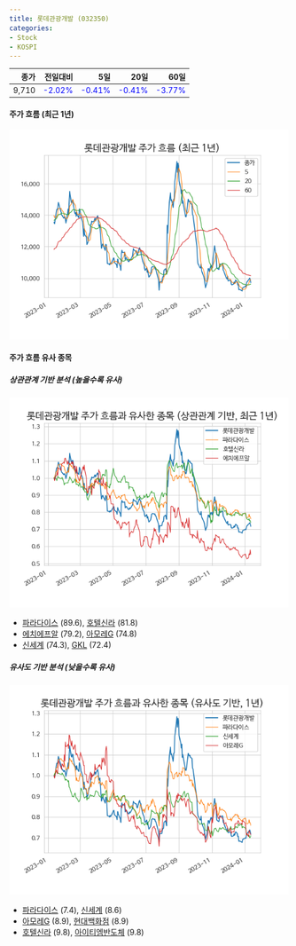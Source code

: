 ```yaml
---
title: 롯데관광개발 (032350)
categories:
- Stock
- KOSPI
---
```


|종가|전일대비|5일|20일|60일|
|---:|-------:|--:|---:|---:|
|9,710|<span style="color: blue">-2.02%</span>|<span style="color: blue">-0.41%</span>|<span style="color: blue">-0.41%</span>|<span style="color: blue">-3.77%</span>|

<!-- more -->


#### 주가 흐름 (최근 1년)
![032350](/assets/images/stock/032350.png)


#### 주가 흐름 유사 종목


##### 상관관계 기반 분석 (높을수록 유사)
![032350](/assets/images/stock/032350_corr.png)
- [파라다이스](/034230/) (89.6), [호텔신라](/008770/) (81.8)
- [에치에프알](/230240/) (79.2), [아모레G](/002790/) (74.8)
- [신세계](/004170/) (74.3), [GKL](/114090/) (72.4)


##### 유사도 기반 분석 (낮을수록 유사)	
![032350](/assets/images/stock/032350_sim.png)
- [파라다이스](/034230/) (7.4), [신세계](/004170/) (8.6)
- [아모레G](/002790/) (8.9), [현대백화점](/069960/) (8.9)
- [호텔신라](/008770/) (9.8), [아이티엠반도체](/084850/) (9.8)